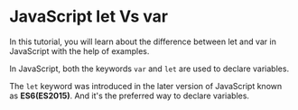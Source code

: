 <h1>JavaScript let Vs var</h1>
<p>In this tutorial, you will learn about the difference between let and var in JavaScript with the help of examples.</p>
<div>
    <div>
        <p>In JavaScript, both the keywords&nbsp;<code>var</code> and&nbsp;<code>let</code> are used to declare variables.</p>
        <p>The&nbsp;<code>let</code> keyword was introduced in the later version of JavaScript known as&nbsp;<strong>ES6(ES2015)</strong>. And it&apos;s the preferred way to declare variables.</p>
    </div>
</div>
